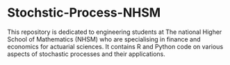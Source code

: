 # Stochstic-Process-NHSM
This repository is dedicated to engineering students at The national Higher School of Mathematics (NHSM) who are specialising in finance and economics for actuarial sciences. It contains R and Python code on various aspects of stochastic processes and their applications. 
